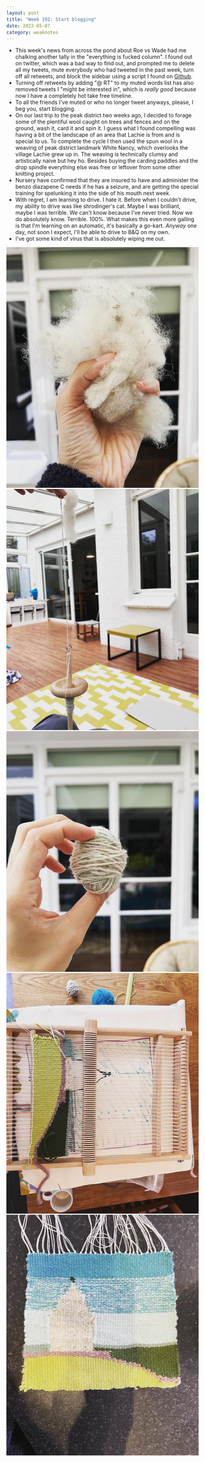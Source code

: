 ```yaml
---
layout: post
title: "Week 192: Start blogging"
date: 2022-05-07
category: weaknotes
---
```

* This week's news from across the pond about Roe vs Wade had me chalking another tally in the "everything is fucked column". I found out on twitter, which was a bad way to find out, and prompted me to delete all my tweets, mute everybody who had tweeted in the past week, turn off all retweets, and block the sidebar using a script I found on [Github](https://github.com/AmberWilkie/make-new-twitter-suck-less).
* Turning off retweets by adding "@ RT" to my muted words list has also removed tweets I "might be interested in", which is _really good_ because now I have a completely hot take free timeline.
* To all the friends I've muted or who no longer tweet anyways, please, I beg you, start blogging.
* On our last trip to the peak district two weeks ago, I decided to forage some of the plentiful wool caught on trees and fences and on the ground, wash it, card it and spin it. I guess what I found compelling was having a bit of the landscape of an area that Lachie is from and is special to us. To complete the cycle I then used the spun wool in a weaving of peak district landmark White Nancy, which overlooks the village Lachie grew up in. The weaving is technically clumsy and artistically naive but hey ho. Besides buying the carding paddles and the drop spindle everything else was free or leftover from some other knitting project.
* Nursery have confirmed that they are insured to have and administer the benzo diazapene C needs if he has a seizure, and are getting the special training for spelunking it into the side of his mouth next week.
* With regret, I am learning to drive. I hate it. Before when I couldn't drive, my ability to drive was like shrodinger's cat. Maybe I was brilliant, maybe I was terrible. We can't know because I've never tried. Now we do absolutely know. Terrible. 100%. What makes this even more galling is that I'm learning on an automatic, it's basically a go-kart. _Anyway_ one day, not soon I expect, I'll be able to drive to B&Q on my own.
* I've got some kind of virus that is absolutely wiping me out.

![Washed, carded wool](/assets/img/washed_wool.JPG)
![Drop spinning yarn](/assets/img/drop_spinning.JPG)
![ball of yarn](/assets/img/ball_of_yarn.JPG)
![work in progress](/assets/img/wip.JPG)
![Finished weaving of White Nancy](/assets/img/finished_picture.JPG)
